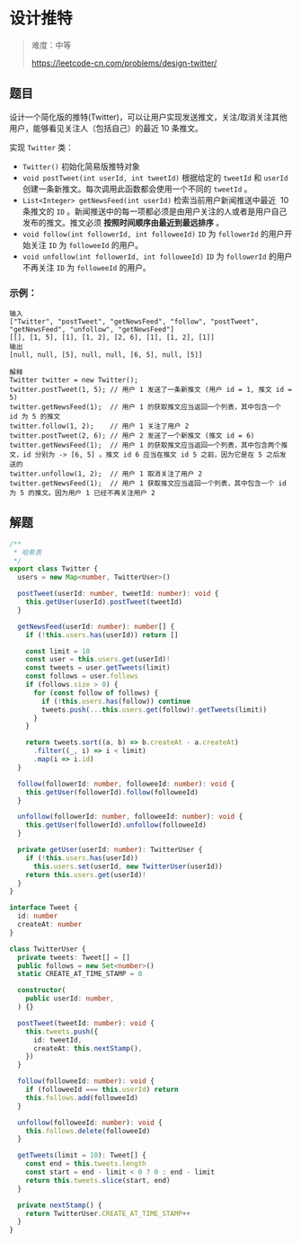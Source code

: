 # 设计推特

> 难度：中等
>
> https://leetcode-cn.com/problems/design-twitter/

## 题目

设计一个简化版的推特(Twitter)，可以让用户实现发送推文，关注/取消关注其他用户，能够看见关注人（包括自己）的最近 10 条推文。

实现 `Twitter` 类：

- `Twitter()` 初始化简易版推特对象
- `void postTweet(int userId, int tweetId)` 根据给定的 `tweetId` 和 `userId` 创建一条新推文。每次调用此函数都会使用一个不同的 `tweetId` 。
- `List<Integer> getNewsFeed(int userId)` 检索当前用户新闻推送中最近  10 条推文的 `ID` 。新闻推送中的每一项都必须是由用户关注的人或者是用户自己发布的推文。推文必须 **按照时间顺序由最近到最远排序** 。
- `void follow(int followerId, int followeeId)` `ID` 为 `followerId` 的用户开始关注 `ID` 为 `followeeId` 的用户。
- `void unfollow(int followerId, int followeeId)` `ID` 为 `followerId` 的用户不再关注 `ID` 为 `followeeId` 的用户。
 

### 示例：

```
输入
["Twitter", "postTweet", "getNewsFeed", "follow", "postTweet", "getNewsFeed", "unfollow", "getNewsFeed"]
[[], [1, 5], [1], [1, 2], [2, 6], [1], [1, 2], [1]]
输出
[null, null, [5], null, null, [6, 5], null, [5]]

解释
Twitter twitter = new Twitter();
twitter.postTweet(1, 5); // 用户 1 发送了一条新推文 (用户 id = 1, 推文 id = 5)
twitter.getNewsFeed(1);  // 用户 1 的获取推文应当返回一个列表，其中包含一个 id 为 5 的推文
twitter.follow(1, 2);    // 用户 1 关注了用户 2
twitter.postTweet(2, 6); // 用户 2 发送了一个新推文 (推文 id = 6)
twitter.getNewsFeed(1);  // 用户 1 的获取推文应当返回一个列表，其中包含两个推文，id 分别为 -> [6, 5] 。推文 id 6 应当在推文 id 5 之前，因为它是在 5 之后发送的
twitter.unfollow(1, 2);  // 用户 1 取消关注了用户 2
twitter.getNewsFeed(1);  // 用户 1 获取推文应当返回一个列表，其中包含一个 id 为 5 的推文。因为用户 1 已经不再关注用户 2
```

## 解题

```ts
/**
 * 哈希表
 */
export class Twitter {
  users = new Map<number, TwitterUser>()

  postTweet(userId: number, tweetId: number): void {
    this.getUser(userId).postTweet(tweetId)
  }

  getNewsFeed(userId: number): number[] {
    if (!this.users.has(userId)) return []

    const limit = 10
    const user = this.users.get(userId)!
    const tweets = user.getTweets(limit)
    const follows = user.follows
    if (follows.size > 0) {
      for (const follow of follows) {
        if (!this.users.has(follow)) continue
        tweets.push(...this.users.get(follow)!.getTweets(limit))
      }
    }

    return tweets.sort((a, b) => b.createAt - a.createAt)
      .filter((_, i) => i < limit)
      .map(i => i.id)
  }

  follow(followerId: number, followeeId: number): void {
    this.getUser(followerId).follow(followeeId)
  }

  unfollow(followerId: number, followeeId: number): void {
    this.getUser(followerId).unfollow(followeeId)
  }

  private getUser(userId: number): TwitterUser {
    if (!this.users.has(userId))
      this.users.set(userId, new TwitterUser(userId))
    return this.users.get(userId)!
  }
}

interface Tweet {
  id: number
  createAt: number
}

class TwitterUser {
  private tweets: Tweet[] = []
  public follows = new Set<number>()
  static CREATE_AT_TIME_STAMP = 0

  constructor(
    public userId: number,
  ) {}

  postTweet(tweetId: number): void {
    this.tweets.push({
      id: tweetId,
      createAt: this.nextStamp(),
    })
  }

  follow(followeeId: number): void {
    if (followeeId === this.userId) return
    this.follows.add(followeeId)
  }

  unfollow(followeeId: number): void {
    this.follows.delete(followeeId)
  }

  getTweets(limit = 10): Tweet[] {
    const end = this.tweets.length
    const start = end - limit < 0 ? 0 : end - limit
    return this.tweets.slice(start, end)
  }

  private nextStamp() {
    return TwitterUser.CREATE_AT_TIME_STAMP++
  }
}
```